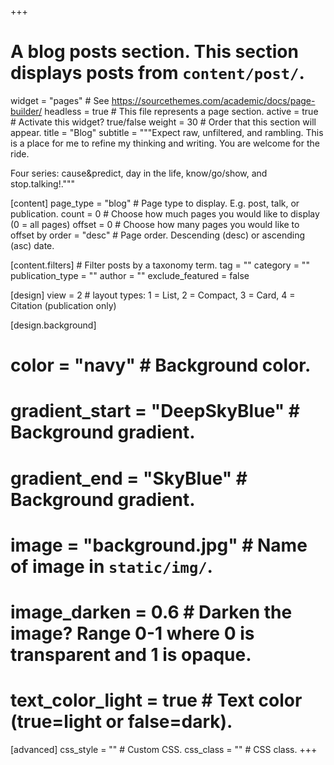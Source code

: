 +++
# A blog posts section. This section displays posts from `content/post/`.
widget                 = "pages"           # See https://sourcethemes.com/academic/docs/page-builder/
headless               = true              # This file represents a page section.
active                 = true              # Activate this widget? true/false
weight                 = 30                # Order that this section will appear.
title                  = "Blog"
subtitle               = """Expect raw, unfiltered, and rambling. This is a place for me to refine my thinking and writing. You are welcome for the ride.

Four series: cause&predict, day in the life, know/go/show, and stop.talking!."""

[content]
  page_type            = "blog"            # Page type to display. E.g. post, talk, or publication.
  count                = 0                 # Choose how much pages you would like to display (0 = all pages)
  offset               = 0                 # Choose how many pages you would like to offset by
  order                = "desc"            # Page order. Descending (desc) or ascending (asc) date.

  [content.filters]     # Filter posts by a taxonomy term.
    tag                = ""
    category           = ""
    publication_type   = ""
    author             = ""
    exclude_featured  = false
  
[design]
  view                = 2                 # layout types: 1 = List, 2 = Compact, 3 = Card, 4 = Citation (publication only)
  
[design.background]
  # color             = "navy"            # Background color.
  # gradient_start    = "DeepSkyBlue"     # Background gradient.
  # gradient_end      = "SkyBlue"         # Background gradient.
  # image             = "background.jpg"  # Name of image in `static/img/`.
  # image_darken      = 0.6               # Darken the image? Range 0-1 where 0 is transparent and 1 is opaque.
  # text_color_light  = true              # Text color (true=light or false=dark).
  
[advanced]
 css_style            = ""                # Custom CSS. 
 css_class            = ""                # CSS class.
+++
